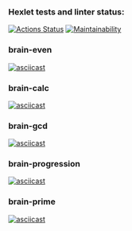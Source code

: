 ### Hexlet tests and linter status:
[![Actions Status](https://github.com/Allanium/python-project-49/actions/workflows/hexlet-check.yml/badge.svg)](https://github.com/Allanium/python-project-49/actions)
[![Maintainability](https://api.codeclimate.com/v1/badges/c951f3e347a2fb374872/maintainability)](https://codeclimate.com/github/Allanium/python-project-49/maintainability)

### brain-even
[![asciicast](https://asciinema.org/a/L14KGKic9KXuxSClX8f4gB4zm.svg)](https://asciinema.org/a/L14KGKic9KXuxSClX8f4gB4zm)

### brain-calc
[![asciicast](https://asciinema.org/a/13KwInbIoi14VEUwiUt1NKhAF.svg)](https://asciinema.org/a/13KwInbIoi14VEUwiUt1NKhAF)

### brain-gcd
[![asciicast](https://asciinema.org/a/yX1NPzsffxbg6Lx9SEQw7NnHS.svg)](https://asciinema.org/a/yX1NPzsffxbg6Lx9SEQw7NnHS)

### brain-progression
[![asciicast](https://asciinema.org/a/G3gJ8l0nv3CHDwVs9nq1mh9jT.svg)](https://asciinema.org/a/G3gJ8l0nv3CHDwVs9nq1mh9jT)

### brain-prime
[![asciicast](https://asciinema.org/a/mQWy1wQc3gosFuBE1j09IeC2J.svg)](https://asciinema.org/a/mQWy1wQc3gosFuBE1j09IeC2J)
